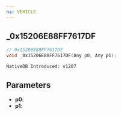 ```yaml
---
ns: VEHICLE
---
```

## _0x15206E88FF7617DF

```c
// 0x15206E88FF7617DF
void _0x15206E88FF7617DF(Any p0, Any p1);
```

```
NativeDB Introduced: v1207
```

## Parameters
* **p0**:
* **p1**:
